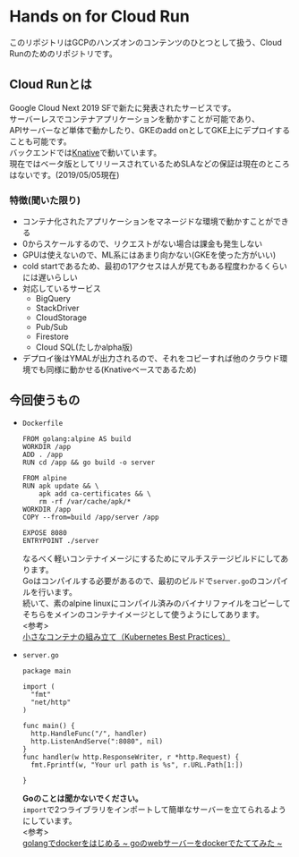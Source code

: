 # Hands on for Cloud Run
このリポジトリはGCPのハンズオンのコンテンツのひとつとして扱う、Cloud Runのためのリポジトリです。

## Cloud Runとは
Google Cloud Next 2019 SFで新たに発表されたサービスです。  
サーバーレスでコンテナアプリケーションを動かすことが可能であり、  
APIサーバーなど単体で動かしたり、GKEのadd onとしてGKE上にデプロイすることも可能です。  
バックエンドでは[Knative](https://cloud.google.com/knative/?hl=ja)で動いています。  
現在ではベータ版としてリリースされているためSLAなどの保証は現在のところはないです。(2019/05/05現在)  

### 特徴(聞いた限り)
* コンテナ化されたアプリケーションをマネージドな環境で動かすことができる  
* 0からスケールするので、リクエストがない場合は課金も発生しない   
* GPUは使えないので、ML系にはあまり向かない(GKEを使った方がいい)
* cold startであるため、最初の1アクセスは人が見てもある程度わかるくらいには遅いらしい
* 対応しているサービス
  * BigQuery
  * StackDriver
  * CloudStorage
  * Pub/Sub
  * Firestore
  * Cloud SQL(たしかalpha版)
* デプロイ後はYMALが出力されるので、それをコピーすれば他のクラウド環境でも同様に動かせる(Knativeベースであるため)

## 今回使うもの
* `Dockerfile`  
  ```
  FROM golang:alpine AS build
  WORKDIR /app
  ADD . /app
  RUN cd /app && go build -o server

  FROM alpine
  RUN apk update && \
      apk add ca-certificates && \
      rm -rf /var/cache/apk/* 
  WORKDIR /app
  COPY --from=build /app/server /app

  EXPOSE 8080
  ENTRYPOINT ./server
  ```
  なるべく軽いコンテナイメージにするためにマルチステージビルドにしてあります。  
  Goはコンパイルする必要があるので、最初のビルドで`server.go`のコンパイルを行います。  
  続いて、素のalpine linuxにコンパイル済みのバイナリファイルをコピーしてそちらをメインのコンテナイメージとして使うようにしてあります。  
  <参考>  
  [小さなコンテナの組み立て（Kubernetes Best Practices）](https://www.youtube.com/watch?v=wGz_cbtCiEA&t=319s)  

* `server.go`
  ```
  package main

  import (
    "fmt"
    "net/http"
  )

  func main() {
    http.HandleFunc("/", handler)
    http.ListenAndServe(":8080", nil)
  }
  func handler(w http.ResponseWriter, r *http.Request) {
    fmt.Fprintf(w, "Your url path is %s", r.URL.Path[1:])

  }
  ```
  **Goのことは聞かないでください。**  
  `import`で2つライブラリをインポートして簡単なサーバーを立てられるようにしています。  
  <参考>  
  [golangでdockerをはじめる ~ goのwebサーバーをdockerでたててみた ~](https://qiita.com/vankobe/items/f4c09e8e4b580651b568)  

